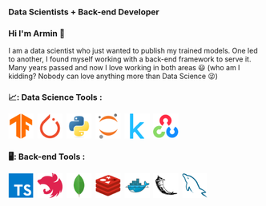 ### Data Scientists + Back-end Developer

### Hi I'm Armin 👋

I am a data scientist who just wanted to publish my trained models. One led to another, I found myself working with a back-end framework to serve it. Many years passed and now I love working in both areas 😃 (who am I kidding? Nobody can love anything more than Data Science 😜)

### 📈: Data Science Tools :
<div>
  
  <img src="https://github.com/devicons/devicon/blob/master/icons/tensorflow/tensorflow-original.svg" title="tensorflow" alt="tensorflow" width="50" height="50"/>&nbsp;
 <img src="https://github.com/devicons/devicon/blob/master/icons/pytorch/pytorch-original.svg" title="pyTorch" alt="pyTorch" width="50" height="50"/>&nbsp;
<img src="https://github.com/devicons/devicon/blob/master/icons/python/python-original.svg" title="python" alt="python" width="50" height="50"/>&nbsp;
<img src="https://github.com/devicons/devicon/blob/master/icons/jupyter/jupyter-original.svg" title="jupyter" alt="jupyter" width="50" height="50"/>&nbsp;
<img src="https://github.com/devicons/devicon/blob/master/icons/kaggle/kaggle-original.svg" title="kaggle" alt="kaggle" width="50" height="50"/>&nbsp;
<img src="https://github.com/devicons/devicon/blob/master/icons/opencv/opencv-original.svg" title="opencv" alt="opencv" width="50" height="50"/>&nbsp;
 
</div>

### 🖥️: Back-end Tools :
<div>
  
  <img src="https://github.com/devicons/devicon/blob/master/icons/typescript/typescript-original.svg" title="typescript" alt="typescript" width="50" height="50"/>&nbsp;
 <img src="https://github.com/devicons/devicon/blob/master/icons/nestjs/nestjs-plain.svg" title="nestjs" alt="nestjs" width="50" height="50"/>&nbsp;
<img src="https://github.com/devicons/devicon/blob/master/icons/mongodb/mongodb-original.svg" title="mongodb" alt="mongodb" width="50" height="50"/>&nbsp;
<img src="https://github.com/devicons/devicon/blob/master/icons/redis/redis-original.svg" title="redis" alt="redis" width="50" height="50"/>&nbsp;
<img src="https://github.com/devicons/devicon/blob/master/icons/docker/docker-original.svg" title="docker" alt="docker" width="50" height="50"/>&nbsp;
<img src="https://github.com/devicons/devicon/blob/master/icons/flask/flask-original.svg" title="flask" alt="flask" width="50" height="50"/>&nbsp;
<img src="https://github.com/devicons/devicon/blob/master/icons/mysql/mysql-original.svg" title="flask" alt="flask" width="50" height="50"/>&nbsp;
</div>
